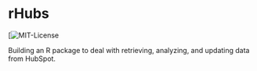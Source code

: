 # rHubs
[![MIT-License](https://opensource.org/licenses/MIT)

Building an R package to deal with retrieving, analyzing, and updating data from HubSpot.
